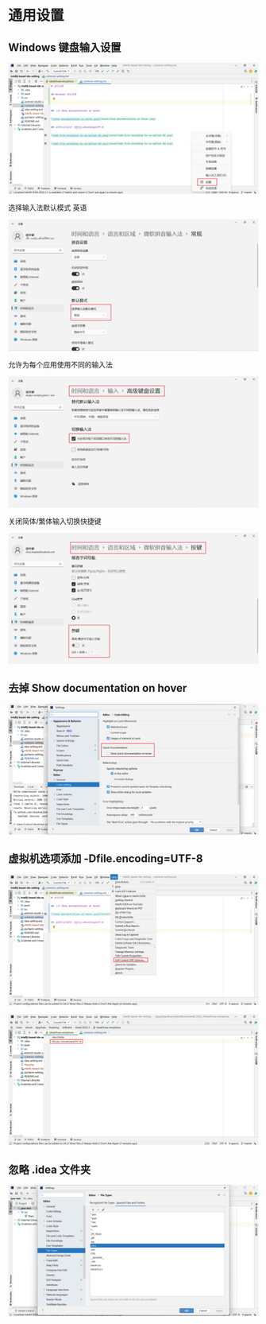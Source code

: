# 通用设置

## Windows 键盘输入设置

![windows-input-setting-01.png](asset/windows-input-setting-01.png)

选择输入法默认模式 英语

![windows-input-setting-02.png](asset/windows-input-setting-02.png)

允许为每个应用使用不同的输入法

![windows-input-setting-03.png](asset/windows-input-setting-03.png)

关闭简体/繁体输入切换快捷键

![windows-input-setting-04.png](asset/windows-input-setting-04.png)

## 去掉 Show documentation on hover

![show-documentation-on-hover.png](asset/show-documentation-on-hover.png)

## 虚拟机选项添加 -Dfile.encoding=UTF-8

![add-file-encoding-to-vm-option-01.png](asset/add-file-encoding-to-vm-option-01.png)

![add-file-encoding-to-vm-option-02.png](asset/add-file-encoding-to-vm-option-02.png)

## 忽略 .idea 文件夹

![ignore-idea-folder.png](asset/ignore-idea-folder.png)